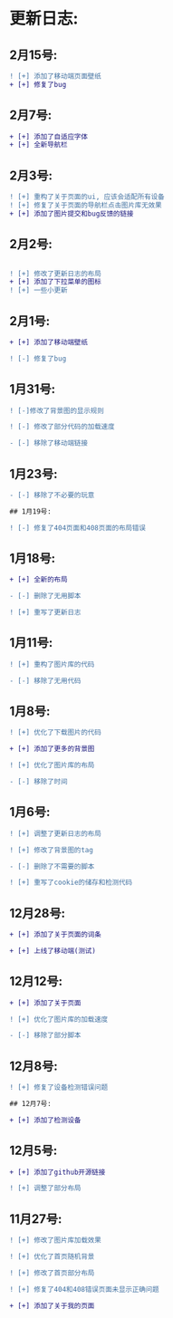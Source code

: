 # 更新日志:

## 2月15号:
``` diff
! [+] 添加了移动端页面壁纸
+ [+] 修复了bug
```

## 2月7号:
``` diff
+ [+] 添加了自适应字体
+ [+] 全新导航栏
```

## 2月3号:
``` diff
! [+] 重构了关于页面的ui, 应该会适配所有设备
! [+] 修复了关于页面的导航栏点击图片库无效果
+ [+] 添加了图片提交和bug反馈的链接
```

## 2月2号:

```diff

! [+] 修改了更新日志的布局 
+ [+] 添加了下拉菜单的图标
! [+] 一些小更新
```
## 2月1号:
```diff
+ [+] 添加了移动端壁纸

! [-] 修复了bug
```

## 1月31号:
```diff
! [-]修改了背景图的显示规则

! [-] 修改了部分代码的加载速度

- [-] 移除了移动端链接
```
## 1月23号:
```diff
- [-] 移除了不必要的玩意

## 1月19号:

! [-] 修复了404页面和408页面的布局错误
```
## 1月18号:
```diff
+ [+] 全新的布局

- [-] 删除了无用脚本

! [+] 重写了更新日志
```
## 1月11号:
```diff
! [+] 重构了图片库的代码

- [-] 移除了无用代码
```
## 1月8号:
```diff
! [+] 优化了下载图片的代码

+ [+] 添加了更多的背景图

! [+] 优化了图片库的布局

- [-] 移除了时间
```
## 1月6号:
```diff
! [+] 调整了更新日志的布局

! [+] 修改了背景图的tag

- [-] 删除了不需要的脚本

! [+] 重写了cookie的储存和检测代码
```
## 12月28号:
```diff
+ [+] 添加了关于页面的词条

+ [+] 上线了移动端(测试)
```
## 12月12号:
```diff
+ [+] 添加了关于页面

! [+] 优化了图片库的加载速度

- [-] 移除了部分脚本
```
## 12月8号:
```diff
! [+] 修复了设备检测错误问题

## 12月7号:

+ [+] 添加了检测设备
```
## 12月5号:
```diff
+ [+] 添加了github开源链接

! [+] 调整了部分布局
```
## 11月27号:
```diff
! [+] 修改了图片库加载效果

! [+] 优化了首页随机背景

! [+] 修改了首页部分布局

! [+] 修复了404和408错误页面未显示正确问题

+ [+] 添加了关于我的页面
```
